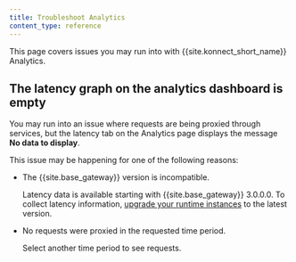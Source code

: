 ```yaml
---
title: Troubleshoot Analytics
content_type: reference
---
```


This page covers issues you may run into with {{site.konnect_short_name}} Analytics.

## The latency graph on the analytics dashboard is empty

You may run into an issue where requests are being proxied through services, but the latency tab on the Analytics page displays the message **No data to display**.

This issue may be happening for one of the following reasons:

* The {{site.base_gateway}} version is incompatible.

  Latency data is available starting with {{site.base_gateway}} 3.0.0.0. To collect latency information, [upgrade your runtime instances](/konnect/runtime-manager/runtime-instances/upgrade/) to the latest version.

* No requests were proxied in the requested time period.

  Select another time period to see requests.
